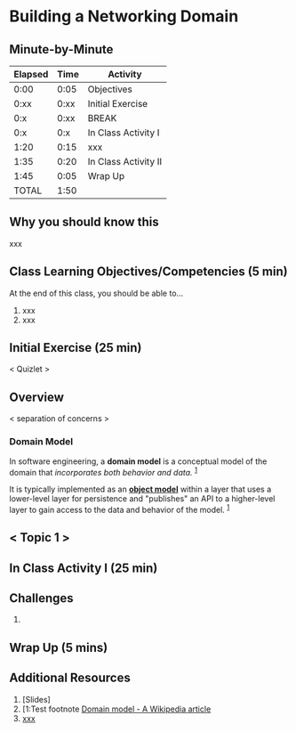 # Building a Networking Domain

## Minute-by-Minute

| **Elapsed** | **Time**  | **Activity**                        |
| ----------- | --------- | ----------------------------------- |
| 0:00        | 0:05      | Objectives                          |
| 0:xx        | 0:xx      | Initial Exercise                    |
| 0:x        | 0:xx      | BREAK                               |
| 0:x        | 0:x      | In Class Activity I                 |
| 1:20       | 0:15      | xxx |
| 1:35        | 0:20      | In Class Activity II                |
| 1:45        | 0:05      | Wrap Up                             |
| TOTAL       | 1:50      |                                     |



## Why you should know this

xxx



## Class Learning Objectives/Competencies (5 min)
At the end of this class, you should be able to...

1. xxx
2. xxx


## Initial Exercise (25 min)

< Quizlet >


## Overview

< separation of concerns >



### Domain Model

In software engineering, a **domain model** is a conceptual model of the domain that *incorporates both behavior and data.* <sup>[1](#footnote1)</sup>

It is typically implemented as an **[object model](https://en.wikipedia.org/wiki/Object_model)** within a layer that uses a lower-level layer for persistence and "publishes" an API to a higher-level layer to gain access to the data and behavior of the model. <sup>[1](#footnote1)</sup>



## < Topic 1 >


## In Class Activity I (25 min)


## Challenges

1.


## Wrap Up (5 mins)


## Additional Resources

1. [Slides]
2. [<a name="footnote1">1</a>:Test footnote
 [Domain model - A Wikipedia article](https://en.wikipedia.org/wiki/Domain_model)
3. [xxx]()


<!-- xxx -->
